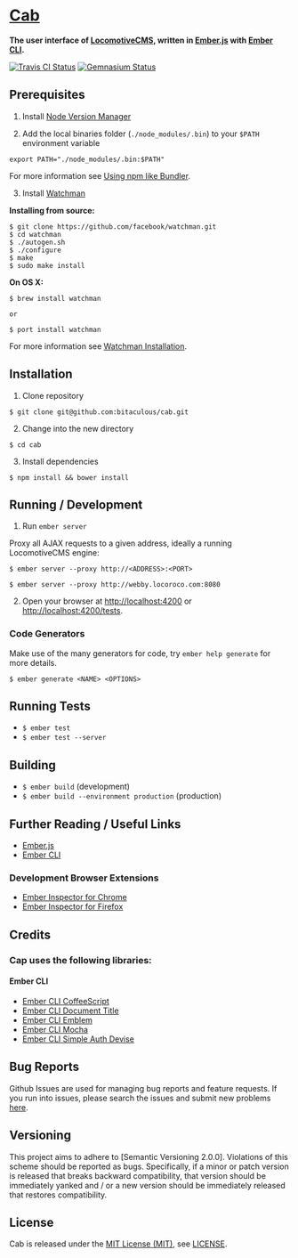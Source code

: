 [Cab]
=====

**The user interface of [LocomotiveCMS], written in [Ember.js] with [Ember CLI].**

[![Travis CI Status][Travis CI Status]][Travis CI]
[![Gemnasium Status][Gemnasium Status]][Gemnasium]

Prerequisites
-------------

1. Install [Node Version Manager]

2. Add the local binaries folder (`./node_modules/.bin`) to your `$PATH` environment variable

  ```
  export PATH="./node_modules/.bin:$PATH"
  ```

  For more information see [Using npm like Bundler].

3. Install [Watchman]

  **Installing from source:**

  ```
  $ git clone https://github.com/facebook/watchman.git
  $ cd watchman
  $ ./autogen.sh
  $ ./configure
  $ make
  $ sudo make install
  ```

  **On OS X:**

  ```
  $ brew install watchman

  or

  $ port install watchman
  ```

  For more information see [Watchman Installation].

Installation
------------

1. Clone repository

  ```
  $ git clone git@github.com:bitaculous/cab.git
  ```

2. Change into the new directory

  ```
  $ cd cab
  ```

3. Install dependencies

  ```
  $ npm install && bower install
  ```

Running / Development
---------------------

1. Run `ember server`

  Proxy all AJAX requests to a given address, ideally a running LocomotiveCMS engine:

  ```
  $ ember server --proxy http://<ADDRESS>:<PORT>

  $ ember server --proxy http://webby.locoroco.com:8080
  ```

2. Open your browser at [http://localhost:4200] or [http://localhost:4200/tests].

### Code Generators

Make use of the many generators for code, try `ember help generate` for more details.

```
$ ember generate <NAME> <OPTIONS>
```

Running Tests
-------------

* `$ ember test`
* `$ ember test --server`

Building
--------

* `$ ember build` (development)
* `$ ember build --environment production` (production)

Further Reading / Useful Links
------------------------------

* [Ember.js]
* [Ember CLI]

### Development Browser Extensions

* [Ember Inspector for Chrome]
* [Ember Inspector for Firefox]

Credits
-------

### Cap uses the following libraries:

#### Ember CLI

* [Ember CLI CoffeeScript]
* [Ember CLI Document Title]
* [Ember CLI Emblem]
* [Ember CLI Mocha]
* [Ember CLI Simple Auth Devise]

Bug Reports
-----------

Github Issues are used for managing bug reports and feature requests. If you run into issues, please search the issues
and submit new problems [here].

Versioning
----------

This project aims to adhere to [Semantic Versioning 2.0.0]. Violations of this scheme should be reported as bugs.
Specifically, if a minor or patch version is released that breaks backward compatibility, that version should be
immediately yanked and / or a new version should be immediately released that restores compatibility.

License
-------

Cab is released under the [MIT License (MIT)], see [LICENSE].

[Cab]: https://github.com/bitaculous/cab "The user interface of LocomotiveCMS, written in Ember.js with Ember CLI."
[Ember CLI]: http://www.ember-cli.com "A command line utility for creating ambitious web applications"
[Ember CLI CoffeeScript]: https://github.com/kimroen/ember-cli-coffeescript "CoffeeScript support for Ember CLI"
[Ember CLI Document Title]: https://github.com/kimroen/ember-cli-document-title "Sane Document Title"
[Ember CLI Emblem]: https://github.com/jkatsnelson/ember-cli-emblem "Emblem support for Ember CLI"
[Ember CLI Mocha]: https://github.com/switchfly/ember-cli-mocha "Mocha / Chai testing for your Ember CLI apps."
[Ember CLI Simple Auth Devise]: https://github.com/simplabs/ember-cli-simple-auth-devise "Ember CLI Simple Auth Devise"
[Ember Inspector for Chrome]: https://chrome.google.com/webstore/detail/ember-inspector/bmdblncegkenkacieihfhpjfppoconhi "Ember Inspector for Chrome"
[Ember Inspector for Firefox]: https://addons.mozilla.org/en-US/firefox/addon/ember-inspector "Ember Inspector for Firefox"
[Ember.js]: http://emberjs.com "A framework for creating ambitious web applications."
[Gemnasium]: https://gemnasium.com/bitaculous/cab "Cab at Gemnasium"
[Gemnasium Status]: https://img.shields.io/gemnasium/bitaculous/cab.svg?style=flat "Gemnasium Status"
[here]: https://github.com/bitaculous/cab/issues "Github Issues"
[http://localhost:4200]: http://localhost:4200
[http://localhost:4200/tests]: http://localhost:4200/tests
[LICENSE]: https://raw.githubusercontent.com/bitaculous/cab/master/LICENSE "License"
[LocomotiveCMS]: http://locomotivecms.com "An open source CMS for Rails"
[MIT License (MIT)]: http://opensource.org/licenses/MIT "The MIT License (MIT)"
[Node Version Manager]: https://github.com/creationix/nvm "Node Version Manager"
[Travis CI]: https://travis-ci.org/bitaculous/cab "Cab at Travis CI"
[Travis CI Status]: https://img.shields.io/travis/bitaculous/cab.svg?style=flat "Travis CI Status"
[Using npm like Bundler]: http://nebulab.it/blog/using-npm-like-bundler "Using npm like Bundler"
[Watchman]: https://facebook.github.io/watchman/ "A file watching service"
[Watchman Installation]: https://facebook.github.io/watchman/docs/install.html "Watchman Installation"
